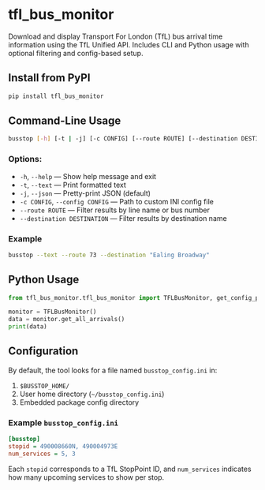 # tfl_bus_monitor

Download and display Transport For London (TfL) bus arrival time information using the TfL Unified API. Includes CLI and Python usage with optional filtering and config-based setup.

## Install from PyPI

```bash
pip install tfl_bus_monitor
```

## Command-Line Usage

```bash
busstop [-h] [-t | -j] [-c CONFIG] [--route ROUTE] [--destination DESTINATION]
```

### Options:

- `-h`, `--help` — Show help message and exit  
- `-t`, `--text` — Print formatted text  
- `-j`, `--json` — Pretty-print JSON (default)  
- `-c CONFIG`, `--config CONFIG` — Path to custom INI config file  
- `--route ROUTE` — Filter results by line name or bus number  
- `--destination DESTINATION` — Filter results by destination name  

### Example

```bash
busstop --text --route 73 --destination "Ealing Broadway"
```

## Python Usage

```python
from tfl_bus_monitor.tfl_bus_monitor import TFLBusMonitor, get_config_path

monitor = TFLBusMonitor()
data = monitor.get_all_arrivals()
print(data)
```

## Configuration

By default, the tool looks for a file named `busstop_config.ini` in:

1. `$BUSSTOP_HOME/`
2. User home directory (`~/busstop_config.ini`)
3. Embedded package config directory

### Example `busstop_config.ini`

```ini
[busstop]
stopid = 490008660N, 490004973E
num_services = 5, 3
```

Each `stopid` corresponds to a TfL StopPoint ID, and `num_services` indicates how many upcoming services to show per stop.
